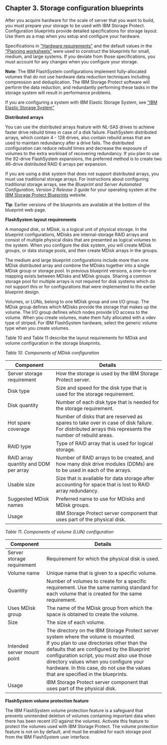 ## Chapter 3. Storage configuration blueprints

After you acquire hardware for the scale of server that you want to build, you must prepare your storage to be used with IBM Storage Protect. Configuration blueprints provide detailed specifications for storage layout. Use them as a map when you setup and configure your hardware.

Specifications in ["Hardware requirements"](2.1.1-hw-requirements.md) and the default values in the ["Planning worksheets"](2.2-planning-worksheets.md) were used to construct the blueprints for small, medium, and large systems. If you deviate from those specifications, you must account for any changes when you configure your storage.

**Note**: The IBM FlashSystem configurations implement fully-allocated volumes that do not use hardware data reduction techniques including compression and deduplication. The IBM Storage Protect software will perform the data reduction, and redundantly performing these tasks in the storage system will result in performance problems.

If you are configuring a system with IBM Elastic Storage System, see ["IBM Elastic Storage System"](3.4-ibm-elastic-storage-system.md)

**Distributed arrays**

You can use the distributed arrays feature with NL-SAS drives to achieve faster drive rebuild times in case of a disk failure. FlashSystem distributed arrays, which contain 4 - 128 drives, also contain rebuild areas that are used to maintain redundancy after a drive fails. The distributed configuration can reduce rebuild times and decrease the exposure of volumes to the extra workload of recovering redundancy. If you plan to use the 92-drive FlashSystem expansions, the preferred method is to create two 46-drive distributed RAID 6 arrays per expansion.

If you are using a disk system that does not support distributed arrays, you must use traditional storage arrays. For instructions about configuring traditional storage arrays, see the _Blueprint and Server Automated Configuration, Version 2 Release 3_ guide for your operating system at the [IBM Storage Protect Blueprints](https://www.ibm.com/support/pages/ibm-storage-protect-blueprints) website.

**Tip**: Earlier versions of the blueprints are available at the bottom of the blueprint web page.

**FlashSystem layout requirements**

A _managed disk_, or _MDisk_, is a logical unit of physical storage. In the blueprint configurations, MDisks are internal-storage RAID arrays and consist of multiple physical disks that are presented as logical volumes to the system. When you configure the disk system, you will create MDisk groups, or data storage pools, and then create MDisk arrays in the groups.

The medium and large blueprint configurations include more than one MDisk distributed array and combine the MDisks together into a single MDisk group or storage pool. In previous blueprint versions, a one-to-one mapping exists between MDisks and MDisk groups. Sharing a common storage pool for multiple arrays is not required for disk systems which do not support this or for configurations that were implemented to the earlier blueprint design.

Volumes, or LUNs, belong to one MDisk group and one I/O group. The MDisk group defines which MDisks provide the storage that makes up the volume. The I/O group defines which nodes provide I/O access to the volume. When you create volumes, make them fully allocated with a vdev type of striped. For IBM FlashSystem hardware, select the generic volume type when you create volumes.

Table 10 and Table 11 describe the layout requirements for MDisk and volume configuration in the storage blueprints.

_Table 10. Components of MDisk configuration_

| Component    | Details         |
|--------------|-----------------|
| Server storage requirement | How the storage is used by the IBM Storage Protect server. |
| Disk type    | Size and speed for the disk type that is used for the storage requirement. |
| Disk quantity | Number of each disk type that is needed for the storage requirement. |
| Hot spare coverage | Number of disks that are reserved as spares to take over in case of disk  failure. For distributed arrays this represents the number of rebuild areas. |
| RAID type     | Type of RAID array that is used for logical storage. |
| RAID array quantity and DDM per array |  Number of RAID arrays to be created, and how many disk drive modules (DDMs) are to be used in each of the arrays. |
| Usable size   | Size that is available for data storage after accounting for space that is lost to RAID array redundancy. |
| Suggested MDisk names | Preferred name to use for MDisks and MDisk groups. |
| Usage         | IBM Storage Protect server component that uses part of the physical disk. |

_Table 11. Components of volume (LUN) configuration_

| Component    | Details         |
|--------------|-----------------|
| Server storage requirement | Requirement for which the physical disk is used. |
| Volume name  | Unique name that is given to a specific volume. |
| Quantity     | Number of volumes to create for a specific requirement. Use the same naming standard for each volume that is created for the same requirement. |
| Uses MDisk group | The name of the MDisk group from which the space is obtained to create the volume. |
| Size         | The size of each volume. |
| Intended server mount point | The directory on the IBM Storage Protect server system where the volume is mounted. </br> If you plan to use directories other than the defaults that are configured by the Blueprint configuration script, you must also use those directory values when you configure your hardware. In this case, do not use the values that are specified in the blueprints. |
| Usage        | IBM Storage Protect server component that uses part of the physical disk. |

**FlashSystem volume protection feature**

The IBM FlashSystem volume protection feature is a safeguard that prevents unintended deletion of volumes containing important data when there has been recent I/O against the volumes. Activate this feature to protect the volumes used with IBM Storage Protect. The volume protection feature is not on by default, and must be enabled for each storage pool from the IBM FlashSystem user interface.
